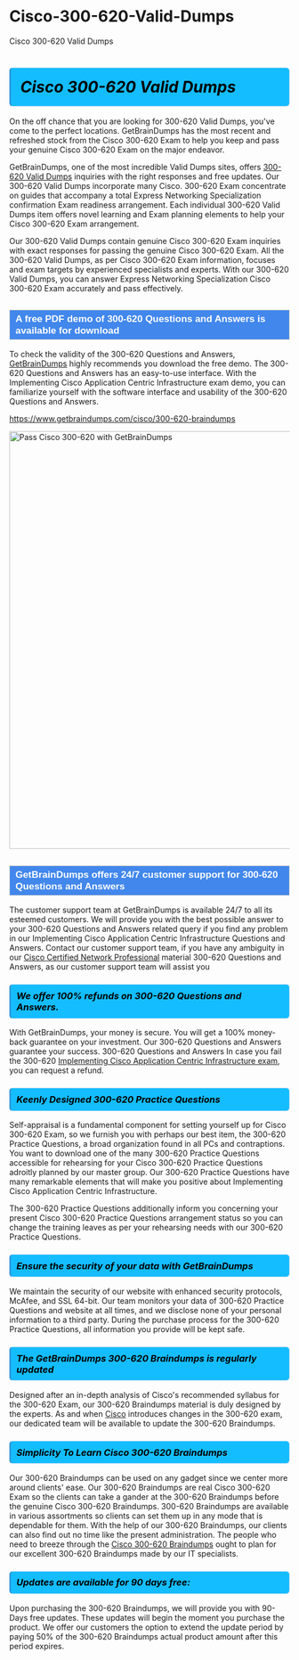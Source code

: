 # Cisco-300-620-Valid-Dumps
Cisco 300-620 Valid Dumps
<h1><strong><span style="display: block; color: #000000; background: #14BDFF; border: 0.5px solid #AED6F1; border-left: 3px solid #3498DB; padding: .6em; border-radius: 6px;">                     <em>Cisco 300-620 <span class="exam_variation">Valid Dumps</span> </em>                </span></strong>            </h1>                        <p>On the off chance that you are looking for 300-620 <span class="exam_variation">Valid Dumps</span>, you've come to the perfect locations.             GetBrainDumps has the most recent and refreshed stock from the Cisco 300-620 Exam to help you keep and pass your genuine Cisco 300-620 Exam on the major endeavor.</p>                        <p>GetBrainDumps, one of the most incredible <span class="exam_variation">Valid Dumps</span> sites, offers <a href="https://www.getbraindumps.com/cisco/300-620-braindumps">300-620 <span class="exam_variation">Valid Dumps</span></a> inquiries with the right responses and free updates. Our 300-620 <span class="exam_variation">Valid Dumps</span> incorporate             many Cisco. 300-620 Exam concentrate on guides that accompany a total Express Networking Specialization confirmation Exam readiness arrangement. Each individual             300-620 <span class="exam_variation">Valid Dumps</span> item offers novel learning and Exam planning elements to help your Cisco 300-620 Exam arrangement.</p>                        <p>Our 300-620 <span class="exam_variation">Valid Dumps</span> contain genuine Cisco 300-620 Exam inquiries with exact responses for passing the genuine Cisco 300-620 Exam. All the 300-620 <span class="exam_variation">Valid Dumps</span>,             as per Cisco 300-620 Exam information, focuses and exam targets by experienced specialists and experts. With our 300-620 <span class="exam_variation">Valid Dumps</span>, you can answer             Express Networking Specialization Cisco 300-620 Exam accurately and pass effectively.</p>                        <h2 style="background: #4287ec; border: 1px solid #cccccc; padding: 5px 10px;">                <span style="color: #ffffff;">                    <span style="font-size: 11pt;">                        <span style="line-height: normal;">                            <span style="font-family: Calibri,sans-serif;">                                <strong>                                    <span style="font-size: 13.0pt;">A free PDF demo of 300-620 <span class="exam_variation2">Questions and Answers</span> is available for download</span>                                </strong>                            </span>                        </span>                    </span>                </span>            </h2>                        <p>To check the validity of the 300-620 <span class="exam_variation2">Questions and Answers</span>, <a href="https://www.getbraindumps.com/">GetBrainDumps</a> highly recommends you download the free demo. The 300-620 <span class="exam_variation2">Questions and Answers</span> has an easy-to-use interface.             With the Implementing Cisco Application Centric Infrastructure exam demo, you can familiarize yourself with the software interface and usability of the 300-620 <span class="exam_variation2">Questions and Answers</span>.</p>                        <p><a href="https://www.getbraindumps.com/cisco/300-620-braindumps">https://www.getbraindumps.com/cisco/300-620-braindumps</a></p>                        <p><a href="https://www.getbraindumps.com/"><img src="https://www.getbraindumps.com/images/get-updated-exam-questions-with-discount-getbraindumps.jpg" class="postImage" alt="Pass Cisco 300-620 with GetBrainDumps" width="750"></a></p>                            <h2 style="background: #4287ec; border: 1px solid #cccccc; padding: 5px 10px;">                <span style="color: #ffffff;">                    <span style="font-size: 11pt;">                        <span style="line-height: normal;">                            <span style="font-family: Calibri,sans-serif;">                                <strong>                                    <span style="font-size: 13.0pt;">GetBrainDumps offers 24/7 customer support for 300-620 <span class="exam_variation2">Questions and Answers</span> </span>                                </strong>                            </span>                        </span>                    </span>                </span>            </h2>                        <p>The customer support team at GetBrainDumps is available 24/7 to all its esteemed customers. We will provide you with the best possible answer to your 300-620 <span class="exam_variation2">Questions and Answers</span>            related query if you find any problem in our Implementing Cisco Application Centric Infrastructure <span class="exam_variation2">Questions and Answers</span>. Contact our customer support team, if you have any ambiguity in             our <a href="https://www.getbraindumps.com/cisco/ccnp-braindumps.html">Cisco Certified Network Professional</a> material 300-620 <span class="exam_variation2">Questions and Answers</span>, as our customer support team will assist you</p>                        <h3>                <strong>                    <span style="display: block; color: #000000; background: #14BDFF; border: 0.5px solid #AED6F1; border-left: 3px solid #3498DB; padding: .6em; border-radius: 6px;">                        <em>We offer 100% refunds on 300-620 <span class="exam_variation2">Questions and Answers</span>.</em>                    </span>                </strong>            </h3>                        <p>With GetBrainDumps, your money is secure. You will get a 100% money-back guarantee on your investment. Our 300-620 <span class="exam_variation2">Questions and Answers</span> guarantee your success.             300-620 <span class="exam_variation2">Questions and Answers</span> In case you fail the 300-620 <a href="https://www.getbraindumps.com/cisco/300-620-braindumps">Implementing Cisco Application Centric Infrastructure exam</a>, you can request a refund.</p>                        <h3>                <strong>                    <span style="display: block; color: #000000; background: #14BDFF; border: 0.5px solid #AED6F1; border-left: 3px solid #3498DB; padding: .6em; border-radius: 6px;">                        <em>Keenly Designed 300-620 <span class="exam_variation3">Practice Questions</span></em>                    </span>                </strong>            </h3>                        <p>Self-appraisal is a fundamental component for setting yourself up for Cisco 300-620 Exam, so we furnish you with perhaps our best item, the 300-620 <span class="exam_variation3">Practice Questions</span>,             a broad organization found in all PCs and contraptions. You want to download one of the many 300-620 <span class="exam_variation3">Practice Questions</span> accessible for rehearsing for your             Cisco 300-620 <span class="exam_variation3">Practice Questions</span> adroitly planned by our master group. Our 300-620 <span class="exam_variation3">Practice Questions</span> have many remarkable elements that will make you             positive about Implementing Cisco Application Centric Infrastructure.</p>                        <p>The 300-620 <span class="exam_variation3">Practice Questions</span> additionally inform you concerning your present Cisco 300-620 <span class="exam_variation3">Practice Questions</span> arrangement status so you can change the training             leaves as per your rehearsing needs with our 300-620 <span class="exam_variation3">Practice Questions</span>.</p>                        <h3>                <strong>                    <span style="display: block; color: #000000; background: #14BDFF; border: 0.5px solid #AED6F1; border-left: 3px solid #3498DB; padding: .6em; border-radius: 6px;">                        <em>Ensure the security of your data with GetBrainDumps </em>                    </span>                </strong>            </h3>                        <p>We maintain the security of our website with enhanced security protocols, McAfee, and SSL 64-bit. Our team monitors your data of 300-620 <span class="exam_variation3">Practice Questions</span> and website at all times,             and we disclose none of your personal information to a third party. During the purchase process for the 300-620 <span class="exam_variation3">Practice Questions</span>, all information you provide will be kept safe.</p>                        <h3>                <strong>                    <span style="display: block; color: #000000; background: #14BDFF; border: 0.5px solid #AED6F1; border-left: 3px solid #3498DB; padding: .6em; border-radius: 6px;">                        <em>The GetBrainDumps 300-620 <span class="exam_variation4">Braindumps</span> is regularly updated </em>                    </span>                </strong>            </h3>                        <p>Designed after an in-depth analysis of Cisco's recommended syllabus for the 300-620 Exam, our 300-620 <span class="exam_variation4">Braindumps</span> material is duly designed by the experts.             As and when <a href="https://www.getbraindumps.com/cisco-braindumps.html">Cisco</a> introduces changes in the 300-620 exam, our dedicated team will be available to update the 300-620 <span class="exam_variation4">Braindumps</span>.</p>                        <h3>                <strong>                    <span style="display: block; color: #000000; background: #14BDFF; border: 0.5px solid #AED6F1; border-left: 3px solid #3498DB; padding: .6em; border-radius: 6px;">                        <em>Simplicity To Learn Cisco 300-620 <span class="exam_variation4">Braindumps</span></em>                    </span>                </strong>            </h3>                        <p>Our 300-620 <span class="exam_variation4">Braindumps</span> can be used on any gadget since we center more around clients' ease. Our 300-620 <span class="exam_variation4">Braindumps</span> are real Cisco 300-620 Exam             so the clients can take a gander at the 300-620 <span class="exam_variation4">Braindumps</span> before the genuine Cisco 300-620 <span class="exam_variation4">Braindumps</span>. 300-620 <span class="exam_variation4">Braindumps</span> are available in various assortments             so clients can set them up in any mode that is dependable for them. With the help of our 300-620 <span class="exam_variation4">Braindumps</span>, our clients can also find out no time like the present administration.             The people who need to breeze through the <a href="https://www.getbraindumps.com/cisco/300-620-braindumps">Cisco 300-620 <span class="exam_variation4">Braindumps</span></a> ought to plan for our excellent 300-620 <span class="exam_variation4">Braindumps</span> made by our IT specialists.</p>                        <h3>                <strong>                    <span style="display: block; color: #000000; background: #14BDFF; border: 0.5px solid #AED6F1; border-left: 3px solid #3498DB; padding: .6em; border-radius: 6px;">                        <em>Updates are available for 90 days free:</em>                    </span>                </strong>            </h3>                        <p>Upon purchasing the 300-620 <span class="exam_variation4">Braindumps</span>, we will provide you with 90-Days free updates. These updates will begin the moment you purchase the product.             We offer our customers the option to extend the update period by paying 50% of the 300-620 <span class="exam_variation4">Braindumps</span> actual product amount after this period expires.</p>                    
